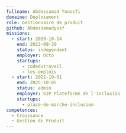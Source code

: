```yaml
---
fullname: Abdessamad Youssfi
domaine: Déploiement
role: Gestionnaire de produit
github: Abdessamadyssf
missions:
  - start: 2019-10-14
    end: 2022-09-30
    status: independent
    employer: Octo
    startups:
      - codedutravail
      - les-emplois
  - start: 2022-10-01
    end: 2025-10-05
    status: admin
    employer: GIP Plateforme de l'inclusion
    startups:
      - place-de-marche-inclusion
competences:
  - Croissance
  - Gestion de Produit
---
```

